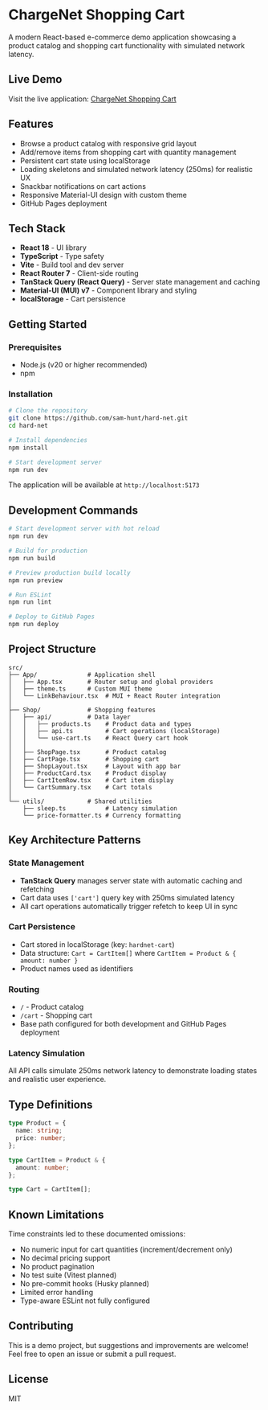 # ChargeNet Shopping Cart

A modern React-based e-commerce demo application showcasing a product catalog and shopping cart functionality with simulated network latency.

## Live Demo

Visit the live application: [ChargeNet Shopping Cart](https://sam-hunt.github.io/hard-net/)

## Features

- Browse a product catalog with responsive grid layout
- Add/remove items from shopping cart with quantity management
- Persistent cart state using localStorage
- Loading skeletons and simulated network latency (250ms) for realistic UX
- Snackbar notifications on cart actions
- Responsive Material-UI design with custom theme
- GitHub Pages deployment

## Tech Stack

- **React 18** - UI library
- **TypeScript** - Type safety
- **Vite** - Build tool and dev server
- **React Router 7** - Client-side routing
- **TanStack Query (React Query)** - Server state management and caching
- **Material-UI (MUI) v7** - Component library and styling
- **localStorage** - Cart persistence

## Getting Started

### Prerequisites

- Node.js (v20 or higher recommended)
- npm

### Installation

```bash
# Clone the repository
git clone https://github.com/sam-hunt/hard-net.git
cd hard-net

# Install dependencies
npm install

# Start development server
npm run dev
```

The application will be available at `http://localhost:5173`

## Development Commands

```bash
# Start development server with hot reload
npm run dev

# Build for production
npm run build

# Preview production build locally
npm run preview

# Run ESLint
npm run lint

# Deploy to GitHub Pages
npm run deploy
```

## Project Structure

```
src/
├── App/              # Application shell
│   ├── App.tsx       # Router setup and global providers
│   ├── theme.ts      # Custom MUI theme
│   └── LinkBehaviour.tsx  # MUI + React Router integration
│
├── Shop/             # Shopping features
│   ├── api/          # Data layer
│   │   ├── products.ts    # Product data and types
│   │   ├── api.ts         # Cart operations (localStorage)
│   │   └── use-cart.ts    # React Query cart hook
│   │
│   ├── ShopPage.tsx       # Product catalog
│   ├── CartPage.tsx       # Shopping cart
│   ├── ShopLayout.tsx     # Layout with app bar
│   ├── ProductCard.tsx    # Product display
│   ├── CartItemRow.tsx    # Cart item display
│   └── CartSummary.tsx    # Cart totals
│
└── utils/            # Shared utilities
    ├── sleep.ts           # Latency simulation
    └── price-formatter.ts # Currency formatting
```

## Key Architecture Patterns

### State Management

- **TanStack Query** manages server state with automatic caching and refetching
- Cart data uses `['cart']` query key with 250ms simulated latency
- All cart operations automatically trigger refetch to keep UI in sync

### Cart Persistence

- Cart stored in localStorage (key: `hardnet-cart`)
- Data structure: `Cart = CartItem[]` where `CartItem = Product & { amount: number }`
- Product names used as identifiers

### Routing

- `/` - Product catalog
- `/cart` - Shopping cart
- Base path configured for both development and GitHub Pages deployment

### Latency Simulation

All API calls simulate 250ms network latency to demonstrate loading states and realistic user experience.

## Type Definitions

```typescript
type Product = {
  name: string;
  price: number;
};

type CartItem = Product & {
  amount: number;
};

type Cart = CartItem[];
```

## Known Limitations

Time constraints led to these documented omissions:

- No numeric input for cart quantities (increment/decrement only)
- No decimal pricing support
- No product pagination
- No test suite (Vitest planned)
- No pre-commit hooks (Husky planned)
- Limited error handling
- Type-aware ESLint not fully configured

## Contributing

This is a demo project, but suggestions and improvements are welcome! Feel free to open an issue or submit a pull request.

## License

MIT
